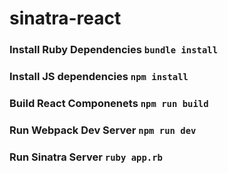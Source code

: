 # sinatra-react

### Install Ruby Dependencies `bundle install`
### Install JS dependencies `npm install`
### Build React Componenets `npm run build`
### Run Webpack Dev Server `npm run dev`
### Run Sinatra Server `ruby app.rb`
